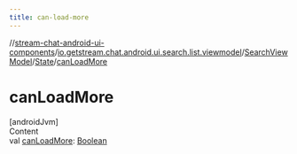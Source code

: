 ```yaml
---
title: can-load-more
---
```

//[stream-chat-android-ui-components](../../../../index.md)/[io.getstream.chat.android.ui.search.list.viewmodel](../../index.md)/[SearchViewModel](../index.md)/[State](index.md)/[canLoadMore](canLoadMore.md)



# canLoadMore  
[androidJvm]  
Content  
val [canLoadMore](canLoadMore.md): [Boolean](https://kotlinlang.org/api/latest/jvm/stdlib/kotlin/-boolean/index.html)  




